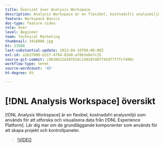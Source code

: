 ```yaml
---
title: Översikt över Analysis Workspace
description: Analysis Workspace är en flexibel, kostnadsfri analysmiljö som används för att utforska och visualisera data från Experience Platform.
feature: Workspace Basics
doc-type: feature video
role: User
level: Beginner
team: Technical Marketing
thumbnail: 3418008.jpg
kt: 13008
last-substantial-update: 2023-04-10T00:00:00Z
exl-id: a1b37000-b31f-4704-83e0-af0b3e8a7c25
source-git-commit: c9830412d18f63dc14020748ff43df7f7fcf408c
workflow-type: tm+mt
source-wordcount: '45'
ht-degree: 6%

---
```


# [!DNL Analysis Workspace] översikt

[!DNL Analysis Workspace] är en flexibel, kostnadsfri analysmiljö som används för att utforska och visualisera data från [!DNL Experience Platform]. Lär dig mer om de grundläggande komponenter som används för att skapa projekt och kontrollpaneler.

>[!VIDEO](https://video.tv.adobe.com/v/3418008/?quality=12&learn=on)
